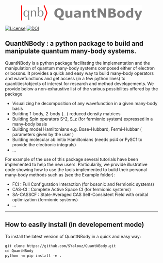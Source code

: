 <p align="center">
  <img src="logo.png" width="400">  
</p> 
   
 
[![License](https://img.shields.io/badge/License-Apache%202.0-blue.svg)](https://opensource.org/licenses/Apache-2.0)
[![DOI](https://zenodo.org/badge/DOI/10.5281/zenodo.6565736.svg)](https://doi.org/10.5281/zenodo.6565736)

## QuantNBody : a python package to build and manipulate quantum many-body systems.


QuantNBody is a python package facilitating the implementation and the manipulation of quantum many-body systems
composed either of electron or bosons.
It provides a quick and easy way to build many-body operators and wavefunctions and get access
(in a few python lines) to quantities/objects of interest for research and method developements. We provide below a non-exhaustive list of the various possibilites offered by the package

- Visualizing he decomposition of any wavefunction in a given many-body basis
- Building 1-body, 2-body (...) reduced density matrices 
- Building Spin operators S^2, S_z (for fermionic system) expressed in a many-body basis
- Building model Hamiltonians e.g. Bose-Hubbard, Fermi-Hubbar ( parameters given by the user )
- Building molecular ab initio Hamiltonians (needs psi4 or PySCf to provide the electronic integrals)
- ...

For example of the use of this package several tutorials have been implemented to help the new users.
Particularily, we provide illustrative code showing how to use the tools implemented to build their personal 
many-body methods such as (see the Example folder):
- FCI : Full Configuration Interaction (for bosonic and fermionic systems)
- CAS-CI : Complete Active Space CI  (for fermionic systems)
- SA-CASSCF : State-Averaged CAS Self-Consistent Field with orbital optimization (fermionic systems)
- ...

--- 

 ## How to easily install (in developement mode)
To install the latest version of QuantNBody in a quick and easy way:

```
git clone https://github.com/SYalouz/QuantNBody.git
cd QuantNBody
python -m pip install -e .
```
 

